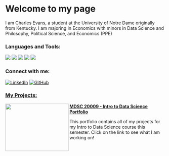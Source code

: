 
# Welcome to my page

I am Charles Evans, a student at the University of Notre Dame originally from Kentucky. I am majoring in Economics with minors in Data Science and Philosophy, Political Science, and Economics (PPE)

 <h3> Languages and Tools: </h3>
<p>
  <img src="https://img.shields.io/badge/Python-FFD43B?style=for-the-badge&logo=python&logoColor=blue" /> 
  <img src="https://img.shields.io/badge/Pandas-2C2D72?style=for-the-badge&logo=pandas&logoColor=white" />
  <img src="https://img.shields.io/badge/R-276DC3?style=for-the-badge&logo=r&logoColor=white" />
  <img src="https://img.shields.io/badge/Microsoft_Excel-217346?style=for-the-badge&logo=microsoft-excel&logoColor=white" />
  <img src="https://img.shields.io/badge/LaTeX-47A141?style=for-the-badge&logo=LaTeX&logoColor=white" />
</p> 
<h3> Connect with me: </h3>
<p> <a href="https://www.linkedin.com/in/charles-evans-/" target="_blank"><img alt="LinkedIn" src="https://img.shields.io/badge/LinkedIn-0077B5?style=for-the-badge&logo=linkedin&logoColor=white"/></a> <a href="https://github.com/charlie11e" target="blank"><img alt="GitHub" src="https://img.shields.io/badge/GitHub-100000?style=for-the-badge&logo=github&logoColor=white"/>
</p>

<h3>My Projects: </h3>

<img align="left" width="200" height="150" src="https://encrypted-tbn0.gstatic.com/images?q=tbn:ANd9GcRws38ZeKAvLwXAx_WmaTLvw1VdLFtzzeYpTbzAl8bm-fZ1sl43ftCVW6I3PZI7DGdlGHU&usqp=CAU"> **[MDSC 20009 - Intro to Data Science Portfolio ](https://github.com/jack-b-thomas/THOMAS-Data-Science-Portfolio)**
<p> This portfolio contains all of my projects for my Intro to Data Science course this semester. Click on the link to see what I am working on! 
</p>
<br>

<!---
charlie11e/charlie11e is a ✨ special ✨ repository because its `README.md` (this file) appears on your GitHub profile.
You can click the Preview link to take a look at your changes.
--->
